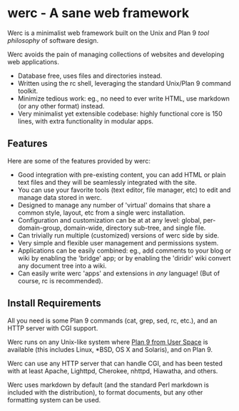 werc - A sane web framework
=============================

Werc is a minimalist web framework built on the Unix and Plan 9 *tool philosophy* of software design.

Werc avoids the pain of managing collections of websites and developing web applications.

* Database free, uses files and directories instead.
* Written using the rc shell, leveraging the standard Unix/Plan 9 command toolkit.
* Minimize tedious work: eg., no need to ever write HTML, use markdown (or any other format) instead.
* Very minimalist yet extensible codebase: highly functional core is 150 lines, with extra functionality in modular apps.


Features
--------

Here are some of the features provided by werc:

* Good integration with pre-existing content, you can add HTML or plain text files and they will be seamlessly integrated with the site.
* You can use your favorite tools (text editor, file manager, etc) to edit and manage data stored in werc.
* Designed to manage any number of 'virtual' domains that share a common style, layout, etc from a single werc installation.
* Configuration and customization can be at at any level: global, per-domain-group, domain-wide, directory sub-tree, and single file.
* Can trivially run multiple (customized) versions of werc side by side.
* Very simple and flexible user management and permissions system.
* Applications can be easily combined: eg., add comments to your blog or wiki by enabling the 'bridge' app; or by enabling the 'diridir' wiki convert any document tree into a wiki.
* Can easily write werc 'apps' and extensions in *any* language! (But of course, rc is recommended).

Install Requirements
--------------------

All you need is some Plan 9 commands (cat, grep, sed, rc, etc.), and an HTTP
server with CGI support.

Werc runs on any Unix-like system where [Plan 9 from User Space](http://plan9.us)
is available (this includes Linux, *BSD, OS X and Solaris), and on Plan 9.

Werc can use any HTTP server that can handle CGI, and has been tested with at
least Apache, Lighttpd, Cherokee, nhttpd, Hiawatha, and others.

Werc uses markdown by default (and the standard Perl markdown is included with the distribution), to format documents, but any other formatting
system can be used.
